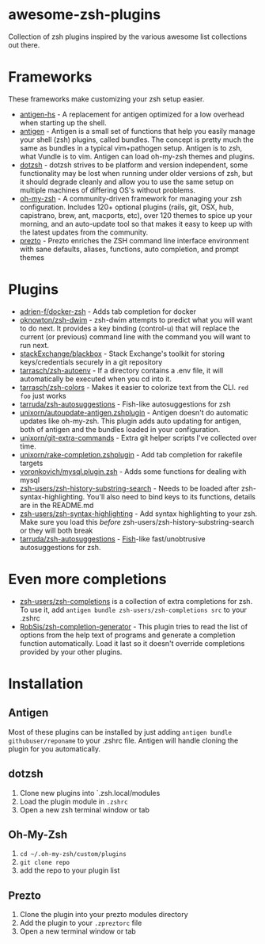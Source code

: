 awesome-zsh-plugins
===================

Collection of zsh plugins inspired by the various awesome list collections out there.

# Frameworks

These frameworks make customizing your zsh setup easier.

* [antigen-hs](https://github.com/Tarrasch/antigen-hs) - A replacement for antigen optimized for a low overhead when starting up the shell.
* [antigen](https://github.com/zsh-users/antigen) - Antigen is a small set of functions that help you easily manage your shell (zsh) plugins, called bundles. The concept is pretty much the same as bundles in a typical vim+pathogen setup. Antigen is to zsh, what Vundle is to vim. Antigen can load oh-my-zsh themes and plugins.
* [dotzsh](https://github.com/dotphiles/dotzsh) - dotzsh strives to be platform and version independent, some functionality may be lost when running under older versions of zsh, but it should degrade cleanly and allow you to use the same setup on multiple machines of differing OS's without problems.
* [oh-my-zsh](http://ohmyz.sh/) - A community-driven framework for managing your zsh configuration. Includes 120+ optional plugins (rails, git, OSX, hub, capistrano, brew, ant, macports, etc), over 120 themes to spice up your morning, and an auto-update tool so that makes it easy to keep up with the latest updates from the community.
* [prezto](https://github.com/sorin-ionescu/prezto) - Prezto enriches the ZSH command line interface environment with sane defaults, aliases, functions, auto completion, and prompt themes

# Plugins

* [adrien-f/docker-zsh](https://github.com/adrien-f/docker-zsh) - Adds tab completion for docker
* [oknowton/zsh-dwim](https://github.com/oknowton/zsh-dwim) - zsh-dwim attempts to predict what you will want to do next. It provides a key binding (control-u) that will replace the current (or previous) command line with the command you will want to run next.
* [stackExchange/blackbox](https://github.com/StackExchange/blackbox) - Stack Exchange's toolkit for storing keys/credentials securely in a git repository
* [tarrasch/zsh-autoenv](https://github.com/Tarrasch/zsh-autoenv) - If a directory contains a .env file, it will automatically be executed when you cd into it.
* [tarrasch/zsh-colors](https://github.com/Tarrasch/zsh-colors) - Makes it easier to colorize text from the CLI. `red foo` just works
* [tarruda/zsh-autosuggestions](https://github.com/tarruda/zsh-autosuggestions) - Fish-like autosuggestions for zsh
* [unixorn/autoupdate-antigen.zshplugin](https://github.com/unixorn/autoupdate-antigen.zshplugin) - Antigen doesn't do automatic updates like oh-my-zsh. This plugin adds auto updating for antigen, both of antigen and the bundles loaded in your configuration.
* [unixorn/git-extra-commands](https://github.com/unixorn/git-extra-commands) - Extra git helper scripts I've collected over time.
* [unixorn/rake-completion.zshplugin](https://github.com/unixorn/rake-completion.zshplugin) - Add tab completion for rakefile targets
* [voronkovich/mysql.plugin.zsh](https://github.com/voronkovich/mysql.plugin.zsh) - Adds some functions for dealing with mysql
* [zsh-users/zsh-history-substring-search](https://github.com/zsh-users/zsh-history-substring-search) - Needs to be loaded after zsh-syntax-highlighting. You'll also need to bind keys to its functions, details are in the README.md
* [zsh-users/zsh-syntax-highlighting](https://github.com/zsh-users/zsh-syntax-highlighting) - Add syntax highlighting to your zsh. Make sure you load this _before_ zsh-users/zsh-history-substring-search or they will both break
* [tarruda/zsh-autosuggestions](https://github.com/tarruda/zsh-autosuggestions) - [Fish](http://fishshell.com/)-like fast/unobtrusive autosuggestions for zsh.

# Even more completions
* [zsh-users/zsh-completions](https://github.com/zsh-users/zsh-completions) is a collection of extra completions for zsh. To use it, add `antigen bundle zsh-users/zsh-completions src` to your .zshrc
* [RobSis/zsh-completion-generator](https://github.com/RobSis/zsh-completion-generator) - This plugin tries to read the list of options from the help text of programs and generate a completion function automatically. Load it last so it doesn't override completions provided by your other plugins.

# Installation

## Antigen

Most of these plugins can be installed by just adding `antigen bundle githubuser/reponame` to your .zshrc file. Antigen will handle cloning the plugin for you automatically.

## dotzsh

1. Clone new plugins into `.zsh.local/modules
2. Load the plugin module in `.zshrc`
3. Open a new zsh terminal window or tab

## Oh-My-Zsh

1. `cd ~/.oh-my-zsh/custom/plugins`
2. `git clone repo`
3. add the repo to your plugin list

## Prezto

1. Clone the plugin into your prezto modules directory
2. Add the plugin to your `.zpreztorc` file
3. Open a new terminal window or tab
